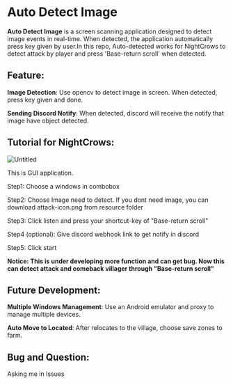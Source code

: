 # Auto Detect Image

**Auto Detect Image** is a screen scanning application designed to detect image events in real-time. When detected, the application automatically press key given by user.In this repo, Auto-detected works for NightCrows to detect attack by player and press 'Base-return scroll' when detected.
## Feature:
**Image Detection**: Use opencv to detect image in screen. When detected, press key given and done.

**Sending Discord Notify**: When detected, discord will receive the notify that image have object detected.

## Tutorial for NightCrows:
![Untitled](https://github.com/user-attachments/assets/720f7116-e851-4850-acb8-c1e7050e5eb0)

This is GUI application.

Step1: Choose a windows in combobox

Step2: Choose Image need to detect. If you dont need image, you can download attack-icon.png from resource folder

Step3: Click listen and press your shortcut-key of "Base-return scroll"

Step4 (optional): Give discord webhook link to get notify in discord

Step5: Click start

**Notice: This is under developing more function and can get bug. Now this can detect attack and comeback villager through "Base-return scroll"**

## Future Development:
**Multiple Windows Management**: Use an Android emulator and proxy to manage multiple devices.

**Auto Move to Located**: After relocates to the village, choose save zones to farm.

## Bug and Question:

Asking me in Issues

